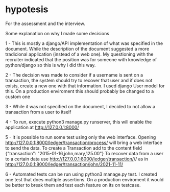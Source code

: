 # hypotesis
For the assessment and the interview.

Some explanation on why I made some decisions

1 - This is mostly a django/API implementation of what was specified in the document. While the description of the document suggested a more
tradicional application (instead of a web one). My questioning with the recruiter indicated that the position was for someone with knowledge of python/django
so this is why i did this way.

2 - The decision was made to consider if a username is sent on a transaction, the system should try to recover that user and if does not exists, 
create a new one with that information. I used django User model for this. On a production enviroment this should probably be changed to a custom one

3 - While it was not specified on the document, I decided to not allow a transaction from a user to itself

4 - To run, execute python3 manage.py runserver, this will enable the application at http://127.0.0.1:8000/

5 - It is possible to run some test using only the web interface. 
    Opening http://127.0.0.1:8000/ledger/transaction/process/ will bring a web interface to send the data.
    To create a Transaction add to the content field {"transaction": "2015-01-16,john,mary,125.00"}
    To recover data from a user to a certain data use http://127.0.0.1:8000/ledger/transaction/<username>/<date>/
    as in http://127.0.0.1:8000/ledger/transaction/john/2021-11-11/

6 - Automated tests can be run using python3 manage.py test. I created one test that does multiple assertions. On a production enviroment
    it would be better to break them and test each feature on its on testcase.
